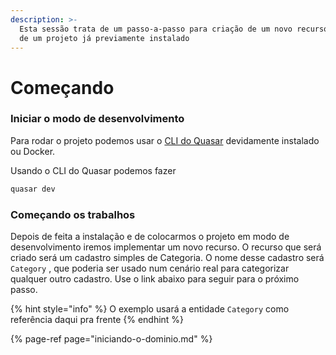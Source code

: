 ```yaml
---
description: >-
  Esta sessão trata de um passo-a-passo para criação de um novo recurso dentro
  de um projeto já previamente instalado
---
```


# Começando

### Iniciar o modo de desenvolvimento

Para rodar o projeto podemos usar o [CLI do Quasar](https://quasar.dev/quasar-cli/cli-documentation/commands-list#create) devidamente instalado ou Docker.

Usando o CLI do Quasar podemos fazer

```bash
quasar dev
```

### Começando os trabalhos

Depois de feita a instalação e de colocarmos o projeto em modo de desenvolvimento iremos implementar um novo recurso. O recurso que será criado será um cadastro simples de Categoria. O nome desse cadastro será `Category` , que poderia ser usado num cenário real para categorizar qualquer outro cadastro. Use o link abaixo para seguir para o próximo passo.

{% hint style="info" %}
O exemplo usará a entidade `Category` como referência daqui pra frente
{% endhint %}

{% page-ref page="iniciando-o-dominio.md" %}

